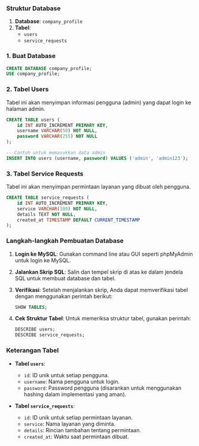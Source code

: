 ### Struktur Database

1. **Database**: `company_profile`
2. **Tabel**:
   - `users`
   - `service_requests`

### 1. **Buat Database**
```sql
CREATE DATABASE company_profile;
USE company_profile;
```

### 2. **Tabel Users**
Tabel ini akan menyimpan informasi pengguna (admin) yang dapat login ke halaman admin.
```sql
CREATE TABLE users (
    id INT AUTO_INCREMENT PRIMARY KEY,
    username VARCHAR(50) NOT NULL,
    password VARCHAR(255) NOT NULL
);

-- Contoh untuk memasukkan data admin
INSERT INTO users (username, password) VALUES ('admin', 'admin123');
```

### 3. **Tabel Service Requests**
Tabel ini akan menyimpan permintaan layanan yang dibuat oleh pengguna.
```sql
CREATE TABLE service_requests (
    id INT AUTO_INCREMENT PRIMARY KEY,
    service VARCHAR(100) NOT NULL,
    details TEXT NOT NULL,
    created_at TIMESTAMP DEFAULT CURRENT_TIMESTAMP
);
```

### Langkah-langkah Pembuatan Database

1. **Login ke MySQL**:
   Gunakan command line atau GUI seperti phpMyAdmin untuk login ke MySQL.

2. **Jalankan Skrip SQL**:
   Salin dan tempel skrip di atas ke dalam jendela SQL untuk membuat database dan tabel.

3. **Verifikasi**:
   Setelah menjalankan skrip, Anda dapat memverifikasi tabel dengan menggunakan perintah berikut:
   ```sql
   SHOW TABLES;
   ```

4. **Cek Struktur Tabel**:
   Untuk memeriksa struktur tabel, gunakan perintah:
   ```sql
   DESCRIBE users;
   DESCRIBE service_requests;
   ```

### Keterangan Tabel

- **Tabel `users`**:
  - `id`: ID unik untuk setiap pengguna.
  - `username`: Nama pengguna untuk login.
  - `password`: Password pengguna (disarankan untuk menggunakan hashing dalam implementasi yang aman).

- **Tabel `service_requests`**:
  - `id`: ID unik untuk setiap permintaan layanan.
  - `service`: Nama layanan yang diminta.
  - `details`: Rincian tambahan tentang permintaan.
  - `created_at`: Waktu saat permintaan dibuat.
